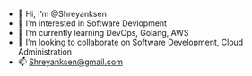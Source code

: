- 👋 Hi, I’m @Shreyanksen
- 👀 I’m interested in Software Devlopment
- 🌱 I’m currently learning DevOps, Golang, AWS
- 💞️ I’m looking to collaborate on Software Development, Cloud Administration
- 📫 Shreyanksen@gmail.com

<!---
Shreyanksen/Shreyanksen is a ✨ special ✨ repository because its `README.md` (this file) appears on your GitHub profile.
You can click the Preview link to take a look at your changes.
--->
